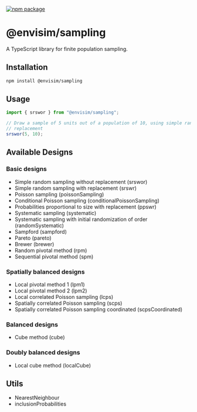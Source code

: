[![npm package](https://img.shields.io/npm/v/@envisim/sampling?label=%40envisim%2Fsampling)](https://npmjs.com/package/@envisim/sampling)

# @envisim/sampling

A TypeScript library for finite population sampling.

## Installation

```bash
npm install @envisim/sampling
```

## Usage

```typescript
import { srswor } from "@envisim/sampling";

// Draw a sample of 5 units out of a population of 10, using simple random sampling without
// replacement
srswor(5, 10);
```

## Available Designs

### Basic designs

- Simple random sampling without replacement (srswor)
- Simple random sampling with replacement (srswr)
- Poisson sampling (poissonSampling)
- Conditional Poisson sampling (conditionalPoissonSampling)
- Probabilities proportional to size with replacement (ppswr)
- Systematic sampling (systematic)
- Systematic sampling with initial randomization of order (randomSystematic)
- Sampford (sampford)
- Pareto (pareto)
- Brewer (brewer)
- Random pivotal method (rpm)
- Sequential pivotal method (spm)

### Spatially balanced designs

- Local pivotal method 1 (lpm1)
- Local pivotal method 2 (lpm2)
- Local correlated Poisson sampling (lcps)
- Spatially correlated Poisson sampling (scps)
- Spatially correlated Poisson sampling coordinated (scpsCoordinated)

### Balanced designs

- Cube method (cube)

### Doubly balanced designs

- Local cube method (localCube)

## Utils

- NearestNeighbour
- inclusionProbabilities

